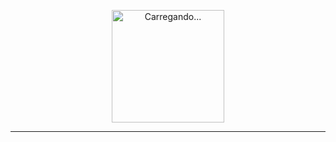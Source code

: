 <p align="center">
  <img src="https://i.imgur.com/llF5iyg.gif" alt="Carregando..." width="180" />
</p>


---

